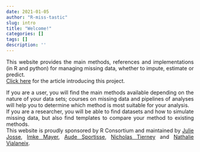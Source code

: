 ```yaml
---
date: 2021-01-05
author: "R-miss-tastic"
slug: intro
title: "Welcome!"
categories: []
tags: []
description: ''
---
```



<p align="justify">This website provides the main methods, references and implementations (in R and python) for managing missing data, whether to impute, estimate or predict. <br>
<a href="https://arxiv.org/abs/1908.04822" target="_blank">Click here</a> for the article introducing this project.<br><p>
<!--more-->
<p align="justify">If you are a user, you will find the main methods available depending on the nature of your data sets; courses on missing data and pipelines of analyses will help you to determine which method is most suitable for your analysis.<br>
If you are a researcher, you will be able to find datasets and how to simulate missing data, but also find templates to compare your method to existing methods.
</br>
This website is proudly sponsored by R Consortium and maintained by <a href="http://juliejosse.com" target="_blank">Julie Josse</a>, <a href="https://www.imkemayer.com" target="_blank">Imke Mayer</a>, <a href="https://audesportisse.github.io" target="_blank">Aude Sportisse</a>, <a href="https://www.njtierney.com" target="_blank">Nicholas Tierney</a> and <a href="http://www.nathalievialaneix.eu" target="_blank">Nathalie Vialaneix</a>.</p>
